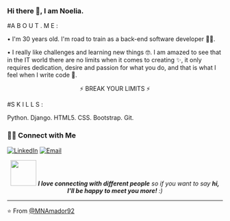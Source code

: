 ### Hi there 👋, I am Noelia.

<!--
**MNAmador92/MNAmador92** is a ✨ _special_ ✨ repository because its `README.md` (this file) appears on your GitHub profile.

Here are some ideas to get you started:

- 🔭 I’m currently working on ...
- 🌱 I’m currently learning ...
- 👯 I’m looking to collaborate on ...
- 🤔 I’m looking for help with ...
- 💬 Ask me about ...
- 📫 How to reach me: ...
- 😄 Pronouns: ...
- ⚡ Fun fact: ...
-->
#A B O U T . M E :

• I'm 30 years old. I'm road to train as a back-end software developer 👩‍💻.

• I really like challenges and learning new things 🤓. I am amazed to see that in the IT world there are no limits when it comes to creating ✨, it only requires dedication, desire and passion for what you do, and that is what I feel when I write code 🤩.

<p align="center">
⚡ BREAK YOUR LIMITS ⚡


#S K I L L S :

Python. Django. HTML5. CSS. Bootstrap. Git.

<h3> 🤝🏻 Connect with Me </h3>

<a href="https://www.linkedin.com/in/mnamador92/" target="_blank"><img alt="LinkedIn" src="https://img.shields.io/badge/LinkedIn-@mnamador92-blue?style=flat&logo=linkedin"></a>
<a href="mailto:mnamador92@gmail.com"><img alt="Email" src="https://img.shields.io/badge/Email-mnamador92@gmail.com-blue?style=flat&logo=gmail"></a>
</p>

<p align="center">
<img src="https://media.giphy.com/media/LnQjpWaON8nhr21vNW/giphy.gif" width="60"> <em><b>I love connecting with different people</b> so if you want to say <b>hi, I'll be happy to meet you more!</b> :)</em>

---

⭐️ From [@MNAmador92](https://github.com/MNAmador92)
